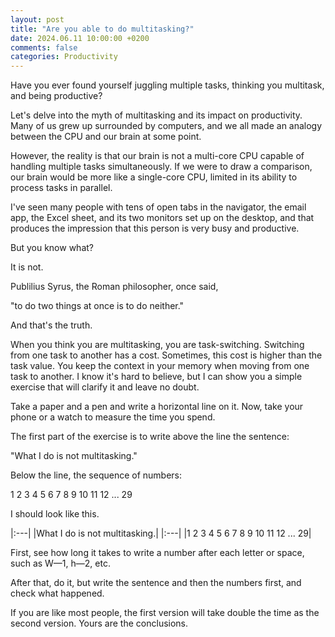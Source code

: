 ```yaml
---
layout: post
title: "Are you able to do multitasking?"
date: 2024.06.11 10:00:00 +0200
comments: false
categories: Productivity
---
```


Have you ever found yourself juggling multiple tasks, thinking you multitask, and being productive?

Let's delve into the myth of multitasking and its impact on productivity. Many of us grew up surrounded by computers, and we all made an analogy between the CPU and our brain at some point.

However, the reality is that our brain is not a multi-core CPU capable of handling multiple tasks simultaneously. If we were to draw a comparison, our brain would be more like a single-core CPU, limited in its ability to process tasks in parallel.

I've seen many people with tens of open tabs in the navigator,
the email app, the Excel sheet, and its two monitors set up on the desktop, and that produces the impression that this person is very busy and productive.

But you know what?

It is not.

Publilius Syrus, the Roman philosopher, once said, 

"to do two things at once is to do neither."

And that's the truth.

When you think you are multitasking, you are task-switching. Switching from one task to another has a cost. Sometimes, this cost is higher than the task value. You keep the context in your memory when moving from one task to another. I know it's hard to believe, but I can show you a simple exercise that will clarify it and leave no doubt.

Take a paper and a pen and write a horizontal line on it. Now, take your phone or a watch to measure the time you spend.

The first part of the exercise is to write above the line the sentence:

"What I do is not multitasking."

Below the line, the sequence of numbers:

1 2 3 4 5 6 7 8 9 10 11 12 ... 29

I should look like this.

|:---|
|What I do is not multitasking.|
|:---|
|1 2 3 4 5 6 7 8 9 10 11 12 ... 29|

First, see how long it takes to write a number after each letter or space, such as W—1, h—2, etc.

After that, do it, but write the sentence and then the numbers first, and check what happened.

If you are like most people, the first version will take double the time as the second version. Yours are the conclusions.